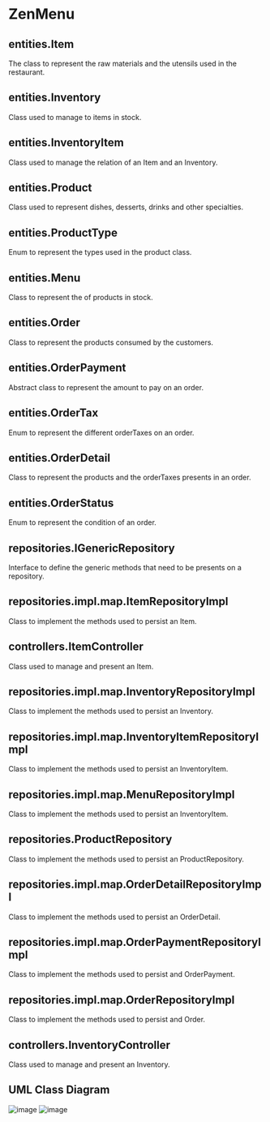 # ZenMenu

## entities.Item
The class to represent the raw materials and the utensils used in the restaurant.

## entities.Inventory
Class used to manage to items in stock.

## entities.InventoryItem
Class used to manage the relation of an Item and an Inventory.

## entities.Product
Class used to represent dishes, desserts, drinks and other specialties.

## entities.ProductType
Enum to represent the types used in the product class.

## entities.Menu
Class to represent the  of products in stock.

## entities.Order
Class to represent the products consumed by the customers.

## entities.OrderPayment
Abstract class to represent the amount to pay on an order.

## entities.OrderTax
Enum to represent the different orderTaxes on an order.

## entities.OrderDetail
Class to represent the products and the orderTaxes presents in an order.

## entities.OrderStatus
Enum to represent the condition of an order.

## repositories.IGenericRepository
Interface to define the generic methods that need to be presents on a repository.

## repositories.impl.map.ItemRepositoryImpl
Class to implement the methods used to persist an Item.

## controllers.ItemController
Class used to manage and present an Item.

## repositories.impl.map.InventoryRepositoryImpl
Class to implement the methods used to persist an Inventory.

## repositories.impl.map.InventoryItemRepositoryImpl
Class to implement the methods used to persist an InventoryItem.

## repositories.impl.map.MenuRepositoryImpl
Class to implement the methods used to persist an InventoryItem.

## repositories.ProductRepository
Class to implement the methods used to persist an ProductRepository.

## repositories.impl.map.OrderDetailRepositoryImpl
Class to implement the methods used to persist an OrderDetail.

## repositories.impl.map.OrderPaymentRepositoryImpl
Class to implement the methods used to persist and OrderPayment.

## repositories.impl.map.OrderRepositoryImpl
Class to implement the methods used to persist and Order.

## controllers.InventoryController
Class used to manage and present an Inventory.

## UML Class Diagram
![image](https://user-images.githubusercontent.com/12875895/119288688-0d662600-bc17-11eb-9c34-6e7a4baee359.png)
![image](https://user-images.githubusercontent.com/12875895/119424492-90e54d00-bcd3-11eb-8895-e74d8695eea8.png)
